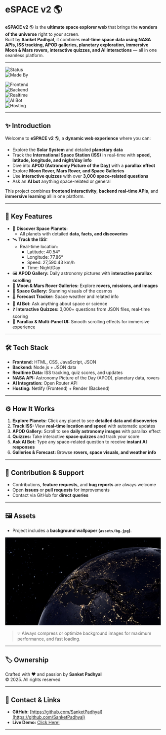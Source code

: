 # eSPACE v2 🌎

**eSPACE v2** 🌎 is the **ultimate space explorer web** that brings the **wonders of the universe** right to your screen.  
Built by **Sanket Padhyal**, it combines **real-time space data using NASA APIs, ISS tracking, APOD galleries, planetary exploration, immersive Moon & Mars rovers, interactive quizzes, and AI interactions** — all in one seamless platform.

---

![Status](https://img.shields.io/badge/status-Active-brightgreen)  
![Made By](https://img.shields.io/badge/made%20by-Sanket%20Padhyal-blue)  

![Frontend](https://img.shields.io/badge/Frontend-HTML%20%7C%20CSS%20%7C%20JavaScript-orange)  
![Backend](https://img.shields.io/badge/Backend-Node.js%20%7C%20JSON-yellowgreen)  
![Realtime](https://img.shields.io/badge/Real--Time-Yes-red)  
![AI Bot](https://img.shields.io/badge/AI-Bot%20Integration-blue)  
![Hosting](https://img.shields.io/badge/Hosting-Netlify%20%7C%20Render-purple)  

---

## ✨ Introduction

Welcome to **eSPACE v2** 🌎, a **dynamic web experience** where you can:

- Explore the **Solar System** and detailed **planetary data**  
- Track the **International Space Station (ISS)** in real-time with **speed, latitude, longitude, and night/day info**  
- Dive into **APOD (Astronomy Picture of the Day)** with a **parallax effect**  
- Explore **Moon Rover, Mars Rover, and Space Galleries**  
- Use **interactive quizzes** with over **3,000 space-related questions**  
- Ask an **AI bot** anything space-related or general  

This project combines **frontend interactivity**, **backend real-time APIs**, and **immersive learning** all in one platform.

---

## 🚀 Key Features

- 🌌 **Discover Space Planets:**  
  - All planets with detailed **data, facts, and discoveries**  
- 🛰️ **Track the ISS:**  
  - Real-time location:  
    - Latitude: 40.54°  
    - Longitude: 77.86°  
    - Speed: 27,590.43 km/h  
    - Time: Night/Day  
- 🖼️ **APOD Gallery:** Daily astronomy pictures with **interactive parallax scrolling**  
- 🚀 **Moon & Mars Rover Galleries:** Explore **rovers, missions, and images**  
- 🌠 **Space Gallery:** Stunning visuals of the cosmos  
- 🌡️ **Forecast Tracker:** Space weather and related info  
- 🤖 **AI Bot:** Ask anything about space or science  
- ❓ **Interactive Quizzes:** 3,000+ questions from JSON files, real-time scoring  
- 🎨 **Parallax & Multi-Panel UI:** Smooth scrolling effects for immersive experience  

---

## 🛠 Tech Stack

- **Frontend:** HTML, CSS, JavaScript, JSON  
- **Backend:** Node.js + JSON data  
- **Realtime Data:** ISS tracking, quiz scores, and updates  
- **NASA API:** Astronomy Picture of the Day (APOD), planetary data, rovers  
- **AI Integration:** Open Router API  
- **Hosting:** Netlify (Frontend) + Render (Backend)  

---

## ⚙️ How It Works

1. **Explore Planets:** Click any planet to see **detailed data and discoveries**  
2. **Track ISS:** View **real-time location and speed** with automatic updates  
3. **APOD Gallery:** Scroll to see **daily astronomy images** with parallax effect  
4. **Quizzes:** Take interactive **space quizzes** and track your score  
5. **Ask AI Bot:** Type any space-related question to receive **instant AI responses**  
6. **Galleries & Forecast:** Browse **rovers, space visuals, and weather info**  

---

## 🤝 Contribution & Support

- Contributions, **feature requests**, and **bug reports** are always welcome  
- Open **issues** or **pull requests** for improvements  
- Contact via GitHub for **direct queries**  

---

## 🖼️ Assets  

- Project includes a **background wallpaper (`assets/bg.jpg`)**.  

![Background Image](assets/bg.jpg)  

> 💡 Always compress or optimize background images for maximum performance, and fast loading.

---

## 🏷️ Ownership

Crafted with ❤️ and passion by **Sanket Padhyal**  
© 2025. All rights reserved  

---

## 🔗 Contact & Links

- **GitHub:** [https://github.com/SanketPadhyal](https://github.com/SanketPadhyal)  
- **Live Demo:** [Click Here!](https://espacev2.netlify.app/)  

---
